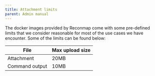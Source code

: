 ```yaml
---
title: Attachment limits
parent: Admin manual
---
```


The docker images provided by Reconmap come with some pre-defined limits that we consider reasonable for most of the use cases we have encounter. Some of the limits can be found below:

| File           | Max upload size |
| -------------- | --------------- |
| Attachment     | 20MB            |
| Command output | 10MB            |
